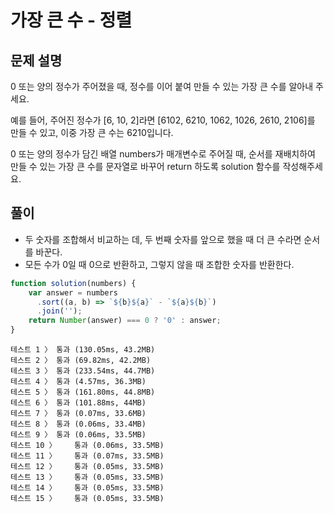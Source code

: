 # 가장 큰 수 - 정렬
## 문제 설명
0 또는 양의 정수가 주어졌을 때, 정수를 이어 붙여 만들 수 있는 가장 큰 수를 알아내 주세요.

예를 들어, 주어진 정수가 [6, 10, 2]라면 [6102, 6210, 1062, 1026, 2610, 2106]를 만들 수 있고, 이중 가장 큰 수는 6210입니다.

0 또는 양의 정수가 담긴 배열 numbers가 매개변수로 주어질 때, 순서를 재배치하여 만들 수 있는 가장 큰 수를 문자열로 바꾸어 return 하도록 solution 함수를 작성해주세요.

## 풀이
- 두 숫자를 조합해서 비교하는 데, 두 번째 숫자를 앞으로 했을 때 더 큰 수라면 순서를 바꾼다.
- 모든 수가 0일 때 0으로 반환하고, 그렇지 않을 때 조합한 숫자를 반환한다.

```js
function solution(numbers) {
    var answer = numbers
      .sort((a, b) => `${b}${a}` - `${a}${b}`)
      .join('');
    return Number(answer) === 0 ? '0' : answer;
}
```

```
테스트 1 〉	통과 (130.05ms, 43.2MB)
테스트 2 〉	통과 (69.82ms, 42.2MB)
테스트 3 〉	통과 (233.54ms, 44.7MB)
테스트 4 〉	통과 (4.57ms, 36.3MB)
테스트 5 〉	통과 (161.80ms, 44.8MB)
테스트 6 〉	통과 (101.88ms, 44MB)
테스트 7 〉	통과 (0.07ms, 33.6MB)
테스트 8 〉	통과 (0.06ms, 33.4MB)
테스트 9 〉	통과 (0.06ms, 33.5MB)
테스트 10 〉	통과 (0.06ms, 33.5MB)
테스트 11 〉	통과 (0.07ms, 33.5MB)
테스트 12 〉	통과 (0.05ms, 33.5MB)
테스트 13 〉	통과 (0.05ms, 33.5MB)
테스트 14 〉	통과 (0.05ms, 33.5MB)
테스트 15 〉	통과 (0.05ms, 33.5MB)
```
